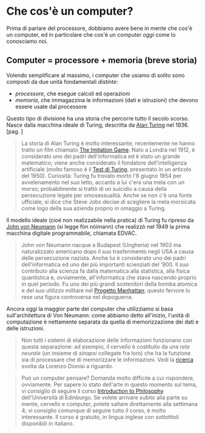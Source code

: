 # Che cos'è un computer?

Prima di parlare del processore, dobbiamo avere bene in mente che cos'è un computer, ed in particolare che cos'è un computer _oggi_ come lo conosciamo noi.

## Computer = processore + memoria (breve storia)
Volendo semplificare al massimo, i computer che usiamo di solito sono composti da due unità fondamentali _distinte_:
- _processore_, che esegue calcoli ed operazioni
- _memoria_, che immagazzina le informazioni (dati e istruzioni) che devono essere usate dal processore

Questo tipo di divisione ha una storia che percorre tutto il secolo scorso. Nasce dalla macchina ideale di Turing, descritta da [Alan Turing](https://it.wikipedia.org/wiki/Alan_Turing) nel 1936. [pag. ]

> La storia di Alan Turing è molto interessante, recentemente ne hanno tratto un film chiamato [The Imitation Game](https://it.wikipedia.org/wiki/The_Imitation_Game). Nato a Londra nel 1912, è considerato uno dei padri dell'informatica ed è stato un grande matematico; viene anche considerato il fondatore dell'intelligenza artificiale (molto famoso è il [Test di Turing](https://it.wikipedia.org/wiki/Test_di_Turing), presentato in un articolo del 1950). Curiosità: Turing fu trovato morto l'8 giugno 1954 per avvelenamento nel suo letto, accanto a lui c'era una mela con un morso; probabilmente si trattò di un suicidio a causa della persecuzione legale per omosessualità. Anche se non c'è una fonte ufficiale, si dice che Steve Jobs decise di scegliere la mela morsicata come logo della sua azienda proprio in omaggio a Turing.

Il modello ideale (cioé non realizzabile nella pratica) di Turing fu ripreso da [John von Neumann](https://it.wikipedia.org/wiki/John_von_Neumann) (si legge fòn nòimann) che realizzò nel 1949 la prima macchina digitale programmabile, chiamata EDVAC.

> John von Neumann nacque a Budapest (Ungheria) nel 1903 ma naturalizzato americano dopo il suo trasferimento negli USA a causa delle persecuzione nazista. Anche lui è considerato uno dei padri dell'informatica ed uno dei più importanti scienziati del '900. Il suo contributo alla scienza fa dalla matematica alla statistica, alla fisica quantistica e, ovviamente, all'informatica che stava nascendo proprio in quel periodo. Fu uno dei più grandi sostenitori della bomba atomica e del suo utilizzo militare nel [Progetto Manhattan](https://it.wikipedia.org/wiki/Progetto_Manhattan); questo fervore lo rese una figura controversa nel dopoguerra.

Ancora oggi la maggior parte dei computer che utilizziamo si basa sull'architettura di Von Neumann: come abbiamo detto all'inizio, l'unità di computazione è nettamente separata da quella di memorizzazione dei dati e delle istruzioni.

> Non tutti i sistemi di elaborazione delle informazioni funzionano con questa separazione: ad esempio, il cervello è costituito da una _rete neurale_ (un insieme di _sinapsi_ collegate fra loro) che ha la funzione sia di processare che di memorizzare le informazioni. Vedi la [ricerca](./assets/dionisi-bn.pdf) svolta da Lorenzo Dionisi a riguardo.

> Può un computer pensare? Domanda molto difficile a cui rispondere, ovviamente. Per sapere lo stato
dell'arte in questo momento sul tema, vi consiglio di seguire il corso [Introduction to Philosophy](https://www.coursera.org/learn/philosophy) dell'Università di Edinburgo. Se volete arrivare subito alla parte su mente, cervello e computer, potete saltare direttamente alla settimana 4; vi consiglio comunque di seguire tutto il corso, è molto interessante. Il corso è gratuito, in lingua inglese con sottotitoli disponibili in italiano.
